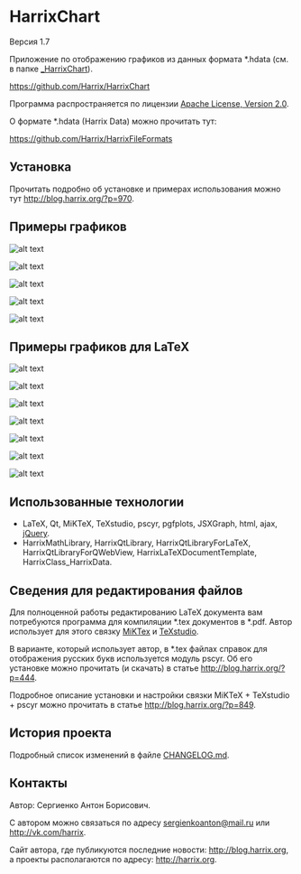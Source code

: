 HarrixChart
===========

Версия 1.7

Приложение по отображению графиков из данных формата *.hdata (см. в папке [_HarrixChart](../master/_HarrixChart)).

https://github.com/Harrix/HarrixChart

Программа распространяется по лицензии [Apache License, Version 2.0](../master/LICENSE.txt).

О формате *.hdata (Harrix Data) можно прочитать тут:

https://github.com/Harrix/HarrixFileFormats

Установка
---------

Прочитать подробно об установке и примерах использования можно тут http://blog.harrix.org/?p=970.

Примеры графиков
----------------

![alt text](../master/images/PointsAndLine.png "Пример показа PointsAndLine.hdata")

![alt text](../master/images/Line_2.png "Пример показа Line_2.hdata")

![alt text](../master/images/TwoIndependentLines.png "Пример показа TwoIndependentLines.hdata")

![alt text](../master/images/SeveralLines.png "Пример показа SeveralLines.hdata")

![alt text](../master/images/SeveralIndependentLines.png "Пример показа SeveralIndependentLines.hdata")

Примеры графиков для LaTeX
--------------------------

![alt text](../master/images/example2.png "Пример вывода")

![alt text](../master/images/example3.png "Пример вывода")

![alt text](../master/images/example4.png "Пример вывода")

![alt text](../master/images/example5.png "Пример вывода")

![alt text](../master/images/example6.png "Пример вывода")

![alt text](../master/images/example7.png "Пример вывода")

![alt text](../master/images/example8.png "Пример вывода")

Использованные технологии
-------------------------

- LaTeX, Qt, MiKTeX, TeXstudio, pscyr, pgfplots, JSXGraph, html, ajax, [jQuery](http://jquery.com/).
- HarrixMathLibrary, HarrixQtLibrary, HarrixQtLibraryForLaTeX, HarrixQtLibraryForQWebView, HarrixLaTeXDocumentTemplate, HarrixClass_HarrixData.

Сведения для редактирования файлов
----------------------------------

Для полноценной работы редактированию LaTeX документа вам потребуются программа для компиляции \*.tex документов в \*.pdf. Автор использует для этого связку [MiKTex](http://www.miktex.org/) и [TeXstudio](http://texstudio.sourceforge.net/). 

В варианте, который использует автор, в \*.tex файлах справок для отображения русских букв используется модуль pscyr. Об его установке можно прочитать (и скачать) в статье http://blog.harrix.org/?p=444.

Подробное описание установки и настройки связки MiKTeX + TeXstudio + pscyr можно прочитать в статье http://blog.harrix.org/?p=849.

История проекта
---------------

Подробный список изменений в файле [CHANGELOG.md](../master/CHANGELOG.md).

Контакты
--------

Автор: Сергиенко Антон Борисович.

С автором можно связаться по адресу sergienkoanton@mail.ru или  http://vk.com/harrix.

Сайт автора, где публикуются последние новости: http://blog.harrix.org, а проекты располагаются по адресу: http://harrix.org.